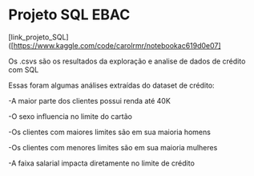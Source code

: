 # Projeto SQL EBAC

[link_projeto_SQL]([https://www.kaggle.com/code/carolrmr/notebookac619d0e07]

Os .csvs são os resultados da exploração e analise de dados de crédito com SQL

Essas foram algumas análises extraídas do dataset de crédito:

-A maior parte dos clientes possui renda até 40K

-O sexo influencia no limite do cartão

-Os clientes com maiores limites são em sua maioria homens

-Os clientes com menores limites são em sua maioria mulheres

-A faixa salarial impacta diretamente no limite de crédito
